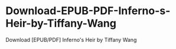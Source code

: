 # Download-EPUB-PDF-Inferno-s-Heir-by-Tiffany-Wang
Download [EPUB/PDF] Inferno's Heir by Tiffany  Wang
